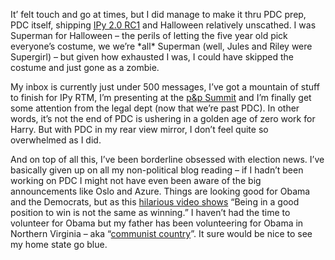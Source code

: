It’ felt touch and go at times, but I did manage to make it thru PDC
prep, PDC itself, shipping [IPy 2.0
RC1](http://www.codeplex.com/IronPython/Release/ProjectReleases.aspx?ReleaseId=17404)
and Halloween relatively unscathed. I was Superman for Halloween – the
perils of letting the five year old pick everyone’s costume, we
we’re \*all\* Superman (well, Jules and Riley were Supergirl) – but
given how exhausted I was, I could have skipped the costume and just
gone as a zombie.

My inbox is currently just under 500 messages, I’ve got a mountain of
stuff to finish for IPy RTM, I’m presenting at the [p&p
Summit](http://www.pnpsummit.com/west2008/west2008.aspx) and I’m finally
get some attention from the legal dept (now that we’re past PDC). In
other words, it’s not the end of PDC is ushering in a golden age of zero
work for Harry. But with PDC in my rear view mirror, I don’t feel quite
so overwhelmed as I did.

And on top of all this, I’ve been borderline obsessed with election
news. I’ve basically given up on all my non-political blog reading – if
I hadn’t been working on PDC I might not have even been aware of the big
announcements like Oslo and Azure. Things are looking good for Obama and
the Democrats, but as this [hilarious video
shows](https://donate.barackobama.com/page/contribute/finishline1)
“Being in a good position to win is not the same as winning.” I haven’t
had the time to volunteer for Obama but my father has been volunteering
for Obama in Northern Virginia – aka “[communist
country](http://ap.google.com/article/ALeqM5hby_5Pku5ywmfC_rEtEV5BcYKR5gD93KDFPO0)”.
It sure would be nice to see my home state go blue.
